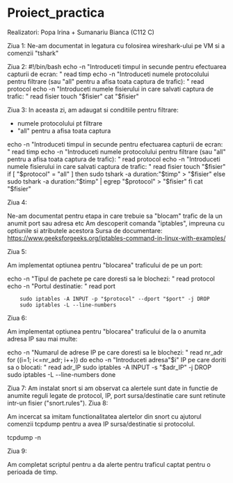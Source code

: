 # Proiect_practica
Realizatori: Popa Irina + Sumanariu Bianca (C112 C)

Ziua 1:
Ne-am documentat in legatura cu folosirea wireshark-ului pe VM si a comenzii "tshark"

Ziua 2:
#!/bin/bash
echo -n "Introduceti timpul in secunde pentru efectuarea capturii de ecran: "
read timp
echo -n "Introduceti numele protocolului pentru filtrare (sau \"all\" pentru a afisa toata captura de trafic): "
read protocol
echo -n "Introduceti numele fisierului in care salvati captura de trafic: "
read fisier
touch "$fisier"
cat "$fisier"

Ziua 3:
In aceasta zi, am adaugat si conditiile pentru filtrare:
  - numele protocolului pt filtrare
  - "all" pentru a afisa toata captura

echo -n "Introduceti timpul in secunde pentru efectuarea capturii de ecran: "
        read timp
          echo -n "Introduceti numele protocolului pentru filtrare (sau \"all\" pentru a afisa toata captura de trafic): "
          read protocol
        echo -n "Introduceti numele fisierului in care salvati captura de trafic: "
        read fisier
        touch "$fisier"
        if [  "$protocol" = "all" ]
        then
        	sudo tshark -a duration:"$timp" > "$fisier"
	else
		sudo tshark -a duration:"$timp" | egrep "$protocol" > "$fisier"
	fi	
        cat "$fisier"

Ziua 4:

Ne-am documentat pentru etapa in care trebuie sa "blocam" trafic de la un anumit port sau adresa etc
Am descoperit comanda "iptables", impreuna cu optiunile si atributele acestora
Sursa de documentare: https://www.geeksforgeeks.org/iptables-command-in-linux-with-examples/ 

Ziua 5:

Am implementat optiunea pentru "blocarea" traficului de pe un port:

echo -n "Tipul de pachete pe care doresti sa le blochezi: "
        read protocol 
        echo -n "Portul destinatie: "
        read port
        
        sudo iptables -A INPUT -p "$protocol" --dport "$port" -j DROP
        sudo iptables -L --line-numbers


Ziua 6:

Am implementat optiunea pentru "blocarea" traficului de la o anumita adresa IP sau mai multe:

echo -n "Numarul de adrese IP pe care doresti sa le blochezi: "
        read nr_adr
        for ((i=1; i<=nr_adr; i++))
        do
        	echo -n "Introduceti adresa"$i" IP pe care doriti sa o blocati: "
        	read adr_IP
        	sudo iptables -A INPUT -s "$adr_IP" -j DROP
        	sudo iptables -L --line-numbers	
        done


Ziua 7:
Am instalat snort si am observat ca alertele sunt date in functie de anumite reguli legate de protocol, IP, port sursa/destinatie care sunt retinute intr-un fisier ("snort.rules").
Ziua 8:
	
Am incercat sa imitam functionalitatea alertelor din snort cu ajutorul comenzii tcpdump pentru a avea IP sursa/destinatie si protocolul.

tcpdump -n

Ziua 9:
	
Am completat scriptul pentru a da alerte pentru traficul captat pentru o perioada de timp.

